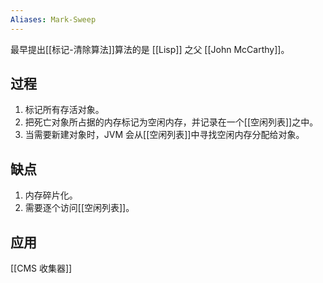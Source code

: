 ```yaml
---
Aliases: Mark-Sweep
---
```

最早提出[[标记-清除算法]]算法的是 [[Lisp]] 之父 [[John McCarthy]]。

## 过程
1. 标记所有存活对象。
2. 把死亡对象所占据的内存标记为空闲内存，并记录在一个[[空闲列表]]之中。
3. 当需要新建对象时，JVM 会从[[空闲列表]]中寻找空闲内存分配给对象。



## 缺点
1. 内存碎片化。
2. 需要逐个访问[[空闲列表]]。


## 应用
[[CMS 收集器]]